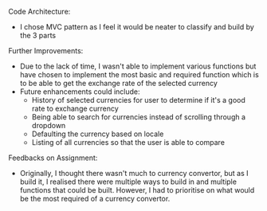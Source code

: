 Code Architecture:
- I chose MVC pattern as I feel it would be neater to classify and build by the 3 parts

Further Improvements:
- Due to the lack of time, I wasn't able to implement various functions but have chosen to implement the most basic and required function which is to be able to get the exchange rate of the selected currency
- Future enhancements could include:
	- History of selected currencies for user to determine if it's a good rate to exchange currency
	- Being able to search for currencies instead of scrolling through a dropdown
	- Defaulting the currency based on locale
	- Listing of all currencies so that the user is able to compare

Feedbacks on Assignment:
- Originally, I thought there wasn't much to currency convertor, but as I build it, I realised there were multiple ways to build in and multiple functions that could be built. However, I had to prioritise on what would be the most required of a currency convertor.

